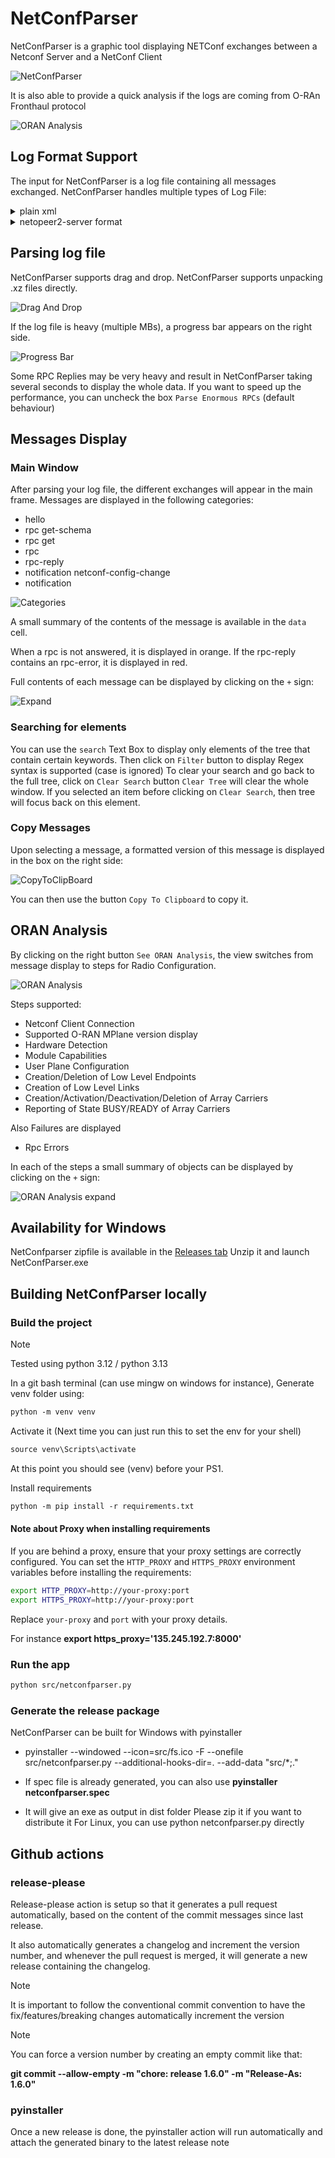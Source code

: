 # NetConfParser
NetConfParser is a graphic tool displaying NETConf exchanges between a Netconf Server and a NetConf Client

![NetConfParser](doc/netconfparser.png)

It is also able to provide a quick analysis if the logs are coming from O-RAn Fronthaul protocol

![ORAN Analysis](doc/oran_analysis.png)

## Log Format Support
The input for NetConfParser is a log file containing all messages exchanged.
NetConfParser handles multiple types of Log File:



<details>
  <summary>plain xml</summary>

![Plain XML Log](doc/plain_xml.png)

</details>

<details>
  <summary>netopeer2-server format</summary>

![Netopeer2-server log](doc/netopeer2_server.png)

</details>

## Parsing log file
NetConfParser supports drag and drop.
NetConfParser supports unpacking .xz files directly.

![Drag And Drop](doc/drag_and_drop.gif)


If the log file is heavy (multiple MBs), a progress bar appears on the right side.

![Progress Bar](doc/progress_bar.gif)

Some RPC Replies may be very heavy and result in NetConfParser taking several seconds to display the whole data.
If you want to speed up the performance, you can uncheck the box `Parse Enormous RPCs` (default behaviour)

## Messages Display
### Main Window
After parsing your log file, the different exchanges will appear in the main frame.
Messages are displayed in the following categories:
- hello
- rpc get-schema
- rpc get
- rpc
- rpc-reply
- notification netconf-config-change
- notification

![Categories](doc/netconfparser.png)

A small summary of the contents of the message is available in the `data` cell.

When a rpc is not answered, it is displayed in orange.
If the rpc-reply contains an rpc-error, it is displayed in red.

Full contents of each message can be displayed by clicking on the `+` sign:

![Expand](doc/expand.gif)

### Searching for elements
You can use the `search` Text Box to display only elements of the tree that contain certain keywords.
Then click on `Filter` button to display
Regex syntax is supported (case is ignored)
To clear your search and go back to the full tree, click on `Clear Search` button
`Clear Tree` will clear the whole window.
If you selected an item before clicking on `Clear Search`, then tree will focus back on this element.

### Copy Messages
Upon selecting a message, a formatted version of this message is displayed in the box on the right side:

![CopyToClipBoard](doc/copy_to_clipboard.gif)

You can then use the button `Copy To Clipboard` to copy it.

## ORAN Analysis
By clicking on the right button `See ORAN Analysis`, the view switches from message display to
steps for Radio Configuration.

![ORAN Analysis](doc/oran_analysis.png)

Steps supported:
- Netconf Client Connection
- Supported O-RAN MPlane version display
- Hardware Detection
- Module Capabilities
- User Plane Configuration
- Creation/Deletion of Low Level Endpoints
- Creation of Low Level Links
- Creation/Activation/Deactivation/Deletion of Array Carriers
- Reporting of State BUSY/READY of Array Carriers

Also Failures are displayed
- Rpc Errors

In each of the steps a small summary of objects can be displayed by clicking on the `+` sign:

![ORAN Analysis expand](doc/expand_analysis.gif)

## Availability for Windows
NetConfparser zipfile is available in the [Releases tab](https://github.com/AeroFlorian/netconf-parser/releases)
Unzip it and launch NetConfParser.exe

## Building NetConfParser locally

### Build the project

> [!NOTE]
> Tested using python 3.12 / python 3.13

In a git bash terminal (can use mingw on windows for instance), Generate venv folder using:

```markdown
python -m venv venv
```

Activate it (Next time you can just run this to set the env for your shell)

```markdown
source venv\Scripts\activate
```

At this point you should see (venv) before your PS1.

Install requirements
```markdown
python -m pip install -r requirements.txt
```

#### Note about Proxy when installing requirements

If you are behind a proxy, ensure that your proxy settings are correctly configured. You can set the `HTTP_PROXY` and `HTTPS_PROXY` environment variables before installing the requirements:

```bash
export HTTP_PROXY=http://your-proxy:port
export HTTPS_PROXY=http://your-proxy:port
```
Replace `your-proxy` and `port` with your proxy details.

For instance **export https_proxy='135.245.192.7:8000'**

### Run the app

```bash
python src/netconfparser.py
```

### Generate the release package

NetConfParser can be built for Windows with pyinstaller
*  pyinstaller --windowed --icon=src/fs.ico -F --onefile src/netconfparser.py --additional-hooks-dir=. --add-data "src/*;."

* If spec file is already generated, you can also use **pyinstaller netconfparser.spec**

* It will give an exe as output in dist folder
Please zip it if you want to distribute it
For Linux, you can use python netconfparser.py directly


## Github actions

### release-please

Release-please action is setup so that it generates a pull request automatically, based on the content of the commit messages since last release.

It also automatically generates a changelog and increment the version number, and whenever the pull request is merged, it will generate a new release containing the changelog.

> [!NOTE]
> It is important to follow the conventional commit convention to have the fix/features/breaking changes automatically increment the version

> [!NOTE]
> You can force a version number by creating an empty commit like that:
>
> **git commit --allow-empty -m "chore: release 1.6.0" -m "Release-As: 1.6.0"**



### pyinstaller

Once a new release is done, the pyinstaller action will run automatically and attach the generated binary to the latest release note